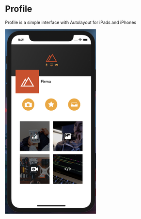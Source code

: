 # Profile

Profile is a simple interface with Autolayout for iPads and iPhones

<img src="Profile.png" width="300">
